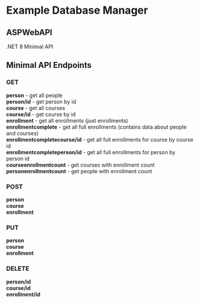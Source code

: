# Example Database Manager
## ASPWebAPI
.NET 8 Minimal API
## Minimal API Endpoints
### GET
**person** - get all people\
**person/id** - get person by id\
**course** - get all courses\
**course/id** - get course by id\
**enrollment** - get all enrollments (just enrollments)\
**enrollmentcomplete** - get all full enrollments (contains data about people and courses)\
**enrollmentcompletecourse/id** - get all full enrollments for course by course id\
**enrollmentcompleteperson/id** - get all full enrollments for person by person id\
**courseenrollmentcount** - get courses with enrollment count
**personenrollmentcount** - get people with enrollment count

### POST
**person**\
**course**\
**enrollment**

### PUT
**person**\
**course**\
**enrollment**

### DELETE
**person/id**\
**course/id**\
**enrollment/id**
